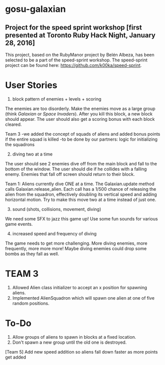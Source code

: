 # gosu-galaxian
## Project for the speed sprint workshop [first presented at Toronto Ruby Hack Night, January 28, 2016]

This project, based on the RubyManor project by Belén Albeza, has been selected to be a part of the speed-sprint workshop.
The speed-sprint project can be found here: https://github.com/k00ka/speed-sprint.

# User Stories
1. block pattern of enemies + levels + scoring

  The enemies are too disorderly. Make the enemies move as a large group (think *Galaxian* or *Space Invaders*). After you kill this block, a new block should appear. The user should also get a scoring bonus with each block cleared.

Team 3
-we added the concept of squads of aliens and added bonus points if the entire squad is killed
-to be done by our partners: logic for initializing the squadrons

2. diving two at a time

  The user should see 2 enemies dive off from the main block and fall to the bottom of the window. The user should die if he collides with a falling enemy. Enemies that fall off screen should return to their block.

  Team 1: Aliens currently dive ONE at a time. The Galaxian.update method calls Galaxian.release_alien. Each call has a 1/500 chance of releasing the alien from the squadron, effectively doubling its vertical speed and adding horizontal motion. Try to make this move two at a time instead of just one. 

3. sound (shots, collisions, movement, diving)

  We need some SFX to jazz this game up! Use some fun sounds for various game events.

4. increased speed and frequency of diving

  The game needs to get more challenging. More diving enemies, more frequently, more more more! Maybe diving enemies could drop some bombs as they fall as well.

# TEAM 3
1. Allowed Alien class initializer to accept an x position for spawning aliens.
2. Implemented AlienSquadron which will spawn one alien at one of five random positions.

# To-Do
1. Allow groups of aliens to spawn in blocks at a fixed location.
2. Don't spawn a new group until the old one is destroyed.

[Team 5]
Add new speed addition so aliens fall down faster as more points get added